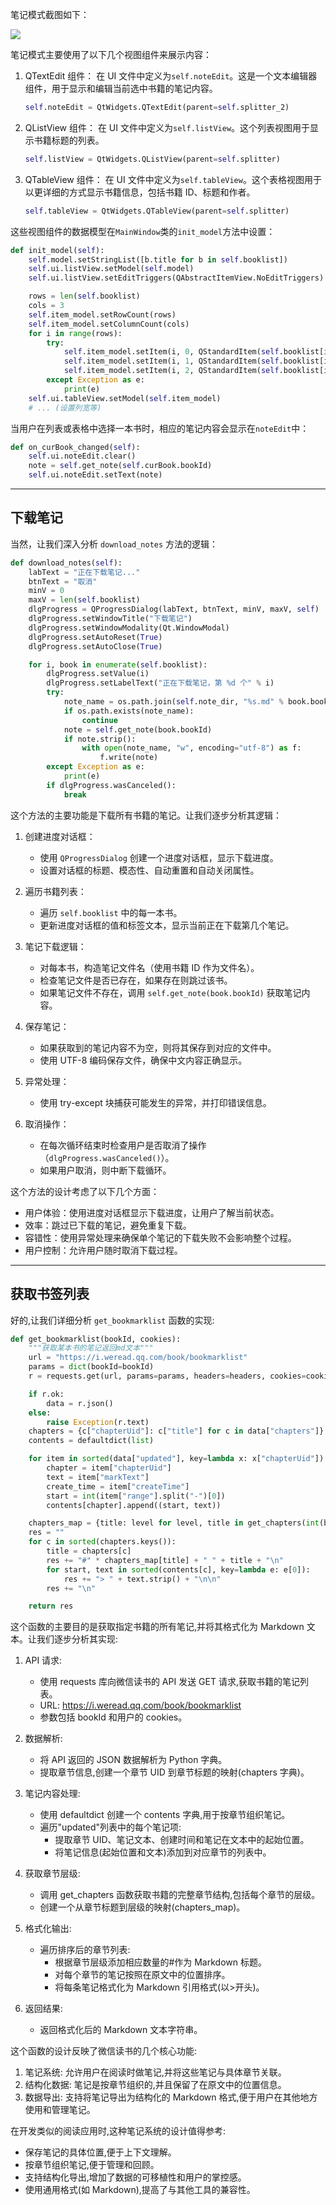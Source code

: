笔记模式截图如下：

![](https://github.com/arry-lee/wereader/blob/master/doc/ui2.png?raw=true)

笔记模式主要使用了以下几个视图组件来展示内容：

1. QTextEdit 组件：
   在 UI 文件中定义为`self.noteEdit`。这是一个文本编辑器组件，用于显示和编辑当前选中书籍的笔记内容。

   ```python
   self.noteEdit = QtWidgets.QTextEdit(parent=self.splitter_2)
   ```

2. QListView 组件：
   在 UI 文件中定义为`self.listView`。这个列表视图用于显示书籍标题的列表。

   ```python
   self.listView = QtWidgets.QListView(parent=self.splitter)
   ```

3. QTableView 组件：
   在 UI 文件中定义为`self.tableView`。这个表格视图用于以更详细的方式显示书籍信息，包括书籍 ID、标题和作者。

   ```python
   self.tableView = QtWidgets.QTableView(parent=self.splitter)
   ```

这些视图组件的数据模型在`MainWindow`类的`init_model`方法中设置：

```python
def init_model(self):
    self.model.setStringList([b.title for b in self.booklist])
    self.ui.listView.setModel(self.model)
    self.ui.listView.setEditTriggers(QAbstractItemView.NoEditTriggers)

    rows = len(self.booklist)
    cols = 3
    self.item_model.setRowCount(rows)
    self.item_model.setColumnCount(cols)
    for i in range(rows):
        try:
            self.item_model.setItem(i, 0, QStandardItem(self.booklist[i].bookId))
            self.item_model.setItem(i, 1, QStandardItem(self.booklist[i].title))
            self.item_model.setItem(i, 2, QStandardItem(self.booklist[i].author))
        except Exception as e:
            print(e)
    self.ui.tableView.setModel(self.item_model)
    # ... (设置列宽等)
```

当用户在列表或表格中选择一本书时，相应的笔记内容会显示在`noteEdit`中：

```python
def on_curBook_changed(self):
    self.ui.noteEdit.clear()
    note = self.get_note(self.curBook.bookId)
    self.ui.noteEdit.setText(note)
```

---

## 下载笔记

当然，让我们深入分析 `download_notes` 方法的逻辑：

```python
def download_notes(self):
    labText = "正在下载笔记..."
    btnText = "取消"
    minV = 0
    maxV = len(self.booklist)
    dlgProgress = QProgressDialog(labText, btnText, minV, maxV, self)
    dlgProgress.setWindowTitle("下载笔记")
    dlgProgress.setWindowModality(Qt.WindowModal)
    dlgProgress.setAutoReset(True)
    dlgProgress.setAutoClose(True)

    for i, book in enumerate(self.booklist):
        dlgProgress.setValue(i)
        dlgProgress.setLabelText("正在下载笔记，第 %d 个" % i)
        try:
            note_name = os.path.join(self.note_dir, "%s.md" % book.bookId)
            if os.path.exists(note_name):
                continue
            note = self.get_note(book.bookId)
            if note.strip():
                with open(note_name, "w", encoding="utf-8") as f:
                    f.write(note)
        except Exception as e:
            print(e)
        if dlgProgress.wasCanceled():
            break
```

这个方法的主要功能是下载所有书籍的笔记。让我们逐步分析其逻辑：

1. 创建进度对话框：

   - 使用 `QProgressDialog` 创建一个进度对话框，显示下载进度。
   - 设置对话框的标题、模态性、自动重置和自动关闭属性。

2. 遍历书籍列表：

   - 遍历 `self.booklist` 中的每一本书。
   - 更新进度对话框的值和标签文本，显示当前正在下载第几个笔记。

3. 笔记下载逻辑：

   - 对每本书，构造笔记文件名（使用书籍 ID 作为文件名）。
   - 检查笔记文件是否已存在，如果存在则跳过该书。
   - 如果笔记文件不存在，调用 `self.get_note(book.bookId)` 获取笔记内容。

4. 保存笔记：

   - 如果获取到的笔记内容不为空，则将其保存到对应的文件中。
   - 使用 UTF-8 编码保存文件，确保中文内容正确显示。

5. 异常处理：

   - 使用 try-except 块捕获可能发生的异常，并打印错误信息。

6. 取消操作：
   - 在每次循环结束时检查用户是否取消了操作（`dlgProgress.wasCanceled()`）。
   - 如果用户取消，则中断下载循环。

这个方法的设计考虑了以下几个方面：

- 用户体验：使用进度对话框显示下载进度，让用户了解当前状态。
- 效率：跳过已下载的笔记，避免重复下载。
- 容错性：使用异常处理来确保单个笔记的下载失败不会影响整个过程。
- 用户控制：允许用户随时取消下载过程。

---

## 获取书签列表

好的,让我们详细分析 `get_bookmarklist` 函数的实现:

```python
def get_bookmarklist(bookId, cookies):
    """获取某本书的笔记返回md文本"""
    url = "https://i.weread.qq.com/book/bookmarklist"
    params = dict(bookId=bookId)
    r = requests.get(url, params=params, headers=headers, cookies=cookies, verify=False)

    if r.ok:
        data = r.json()
    else:
        raise Exception(r.text)
    chapters = {c["chapterUid"]: c["title"] for c in data["chapters"]}
    contents = defaultdict(list)

    for item in sorted(data["updated"], key=lambda x: x["chapterUid"]):
        chapter = item["chapterUid"]
        text = item["markText"]
        create_time = item["createTime"]
        start = int(item["range"].split("-")[0])
        contents[chapter].append((start, text))

    chapters_map = {title: level for level, title in get_chapters(int(bookId), cookies)}
    res = ""
    for c in sorted(chapters.keys()):
        title = chapters[c]
        res += "#" * chapters_map[title] + " " + title + "\n"
        for start, text in sorted(contents[c], key=lambda e: e[0]):
            res += "> " + text.strip() + "\n\n"
        res += "\n"

    return res
```

这个函数的主要目的是获取指定书籍的所有笔记,并将其格式化为 Markdown 文本。让我们逐步分析其实现:

1. API 请求:

   - 使用 requests 库向微信读书的 API 发送 GET 请求,获取书籍的笔记列表。
   - URL: https://i.weread.qq.com/book/bookmarklist
   - 参数包括 bookId 和用户的 cookies。

2. 数据解析:

   - 将 API 返回的 JSON 数据解析为 Python 字典。
   - 提取章节信息,创建一个章节 UID 到章节标题的映射(chapters 字典)。

3. 笔记内容处理:

   - 使用 defaultdict 创建一个 contents 字典,用于按章节组织笔记。
   - 遍历"updated"列表中的每个笔记项:
     - 提取章节 UID、笔记文本、创建时间和笔记在文本中的起始位置。
     - 将笔记信息(起始位置和文本)添加到对应章节的列表中。

4. 获取章节层级:

   - 调用 get_chapters 函数获取书籍的完整章节结构,包括每个章节的层级。
   - 创建一个从章节标题到层级的映射(chapters_map)。

5. 格式化输出:

   - 遍历排序后的章节列表:
     - 根据章节层级添加相应数量的#作为 Markdown 标题。
     - 对每个章节的笔记按照在原文中的位置排序。
     - 将每条笔记格式化为 Markdown 引用格式(以>开头)。

6. 返回结果:
   - 返回格式化后的 Markdown 文本字符串。

这个函数的设计反映了微信读书的几个核心功能:

1. 笔记系统: 允许用户在阅读时做笔记,并将这些笔记与具体章节关联。
2. 结构化数据: 笔记是按章节组织的,并且保留了在原文中的位置信息。
3. 数据导出: 支持将笔记导出为结构化的 Markdown 格式,便于用户在其他地方使用和管理笔记。

在开发类似的阅读应用时,这种笔记系统的设计值得参考:

- 保存笔记的具体位置,便于上下文理解。
- 按章节组织笔记,便于管理和回顾。
- 支持结构化导出,增加了数据的可移植性和用户的掌控感。
- 使用通用格式(如 Markdown),提高了与其他工具的兼容性。
